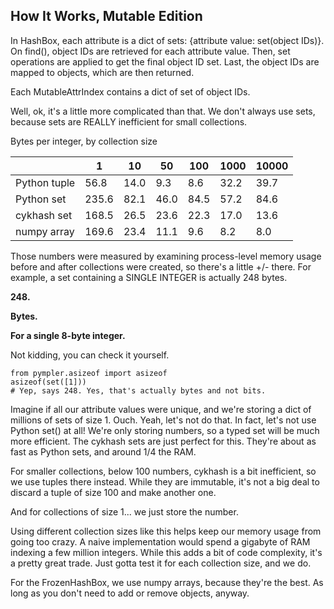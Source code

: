 ## How It Works, Mutable Edition

In HashBox, each attribute is a dict of sets: {attribute value: set(object IDs)}. On find(), object IDs are retrieved 
for each attribute value. Then, set operations are applied to get the final object ID set. Last, the object IDs are 
mapped to objects, which are then returned.

Each MutableAttrIndex contains a dict of set of object IDs.

Well, ok, it's a little more complicated than that. We don't always
use sets, because sets are REALLY inefficient for small collections.

Bytes per integer, by collection size

|              | 1     | 10   | 50   | 100  | 1000 | 10000  |
|--------------|-------|------|------|------|------|--------|
| Python tuple | 56.8  | 14.0 | 9.3  | 8.6  | 32.2 | 39.7   |
| Python set   | 235.6 | 82.1 | 46.0 | 84.5 | 57.2 | 84.6   |
| cykhash set  | 168.5 | 26.5 | 23.6 | 22.3 | 17.0 | 13.6   |
| numpy array  | 169.6 | 23.4 | 11.1 | 9.6  | 8.2  | 8.0    |

Those numbers were measured by examining process-level memory usage before and after
collections were created, so there's a little +/- there.
For example, a set containing a SINGLE INTEGER is actually 248 bytes.

**248.**

**Bytes.**

**For a single 8-byte integer.**

Not kidding, you can check it yourself.
```
from pympler.asizeof import asizeof
asizeof(set([1]))
# Yep, says 248. Yes, that's actually bytes and not bits.
```

Imagine if all our attribute values were unique, and we're storing a dict of millions of sets of size 1.
Ouch. Yeah, let's not do that. In fact, let's not use Python set() at all! We're only storing numbers, so a typed set
will be much more efficient. The cykhash sets are just perfect for this. They're about as fast as Python sets,
and around 1/4 the RAM.

For smaller collections, below 100 numbers, cykhash is a bit inefficient, so we use tuples there instead.
While they are immutable, it's not a big deal to discard a tuple of size 100 and make another one.

And for collections of size 1... we just store the number.

Using different collection sizes like this helps keep our memory usage from going too crazy.
A naive implementation would spend a gigabyte of RAM indexing a few million integers. While this
adds a bit of code complexity, it's a pretty great trade. Just gotta test it for each collection size, and we do.

For the FrozenHashBox, we use numpy arrays, because they're the best. As long as you don't need to add or remove
objects, anyway.